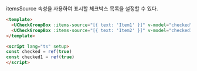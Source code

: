itemsSource 속성을 사용하여 표시할 체크박스 목록을 설정할 수 있다.

```html
<template>
  <UCheckGroupBox :items-source="[{ text: 'Item1' }]" v-model="checked"> </UCheckGroupBox>
  <UCheckGroupBox :items-source="[{ text: 'Item2' }]" v-model="checked1"> </UCheckGroupBox>
</template>

<script lang="ts" setup>
const checked = ref(true)
const checked1 = ref(true)
</script>
```
